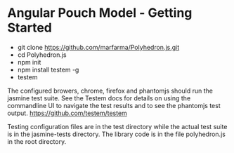 <div class="page-header">
    <h1>Angular Pouch Model - Getting Started</h1>

- git clone https://github.com/marfarma/Polyhedron.js.git
- cd Polyhedron.js
- npm init
- npm install testem -g
- testem

The configured browers, chrome, firefox and phantomjs should run the jasmine test suite.  See the Testem docs for details on using the commandline UI to navigate the test results and to see the phantomjs test output.  https://github.com/testem/testem

Testing configuration files are in the test directory while the actual test suite is in the jasmine-tests directory.  The library code is in the file polyhedron.js in the root directory.



</div>
